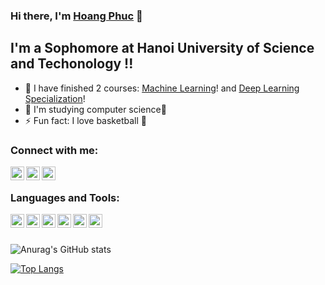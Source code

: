 ### Hi there, I'm [Hoang Phuc][website] 👋


## I'm a Sophomore at Hanoi University of Science and Techonology !!

- 🔭 I have finished 2 courses: [Machine Learning][course]! and [Deep Learning Specialization][course2]!
- 🌱 I'm studying computer science💯
- ⚡ Fun fact: I love basketball ️🏀

### Connect with me:

[<img align="left" alt="codeSTACKr | Facebook" width="22px" src="https://cdn.jsdelivr.net/npm/simple-icons@v3/icons/facebook.svg" />][facebook]
[<img align="left" alt="codeSTACKr | LinkedIn" width="22px" src="https://cdn.jsdelivr.net/npm/simple-icons@v3/icons/linkedin.svg" />][linkedin]
[<img align="left" alt="codeSTACKr | Instagram" width="22px" src="https://cdn.jsdelivr.net/npm/simple-icons@v3/icons/instagram.svg" />][instagram]

<br />

### Languages and Tools:
<img align="left" alt="codeSTACKr | Instagram" width="22px" src="https://cdn.jsdelivr.net/npm/simple-icons@v3/icons/python.svg">
<img align="left" alt="codeSTACKr | Instagram" width="22px" src="https://cdn.jsdelivr.net/npm/simple-icons@v3/icons/cplusplus.svg">
<img align="left" alt="codeSTACKr | Instagram" width="22px" src="https://cdn.jsdelivr.net/npm/simple-icons@v3/icons/c.svg">
<img align="left" alt="codeSTACKr | Instagram" width="22px" src="https://cdn.jsdelivr.net/npm/simple-icons@v3/icons/visualstudio.svg">
<img align="left" alt="codeSTACKr | Instagram" width="22px" src="https://cdn.jsdelivr.net/npm/simple-icons@v3/icons/pycharm.svg">
<img align="left" alt="codeSTACKr | Instagram" width="22px" src="https://cdn.jsdelivr.net/npm/simple-icons@v3/icons/jupyter.svg">

<br />
<br />

![Anurag's GitHub stats](https://github-readme-stats.vercel.app/api?username=huyhoang18112k2&show_icons=true&theme=radical)



[![Top Langs](https://github-readme-stats.vercel.app/api/top-langs/?username=huyhoang18112k2&langs_count=8)](https://github.com/anuraghazra/github-readme-stats)


[website]: https://www.linkedin.com/in/huy-ho%C3%A0ng-l%C3%AA-a34b3021b/
[course]: https://www.coursera.org/account/accomplishments/certificate/T6MZQKY8GTKS
[facebook]: https://www.facebook.com/profile.php?id=100011026607041
[instagram]: https://www.instagram.com/troidaysao/
[linkedin]: https://www.linkedin.com/in/huy-ho%C3%A0ng-l%C3%AA-a34b3021b/
[course2]: https://www.coursera.org/account/accomplishments/specialization/certificate/2YSH3HDPFTJD
